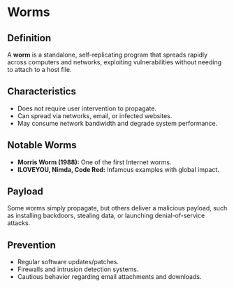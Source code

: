 # Worms

## Definition
A **worm** is a standalone, self-replicating program that spreads rapidly across computers and networks, exploiting vulnerabilities without needing to attach to a host file.

## Characteristics
- Does not require user intervention to propagate.
- Can spread via networks, email, or infected websites.
- May consume network bandwidth and degrade system performance.

## Notable Worms
- **Morris Worm (1988):** One of the first Internet worms.
- **ILOVEYOU, Nimda, Code Red:** Infamous examples with global impact.

## Payload
Some worms simply propagate, but others deliver a malicious payload, such as installing backdoors, stealing data, or launching denial-of-service attacks.

## Prevention
- Regular software updates/patches.
- Firewalls and intrusion detection systems.
- Cautious behavior regarding email attachments and downloads.